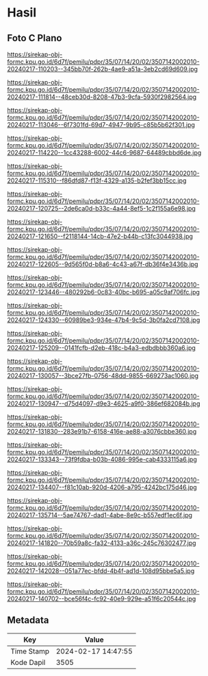 # Hasil

## Foto C Plano

https://sirekap-obj-formc.kpu.go.id/6d7f/pemilu/pdpr/35/07/14/20/02/3507142002010-20240217-110203--345bb70f-262b-4ae9-a51a-3eb2cd69d609.jpg

https://sirekap-obj-formc.kpu.go.id/6d7f/pemilu/pdpr/35/07/14/20/02/3507142002010-20240217-111814--48ceb30d-8208-47b3-9cfa-5930f2982564.jpg

https://sirekap-obj-formc.kpu.go.id/6d7f/pemilu/pdpr/35/07/14/20/02/3507142002010-20240217-113046--6f7301fd-69d7-4947-9b95-c85b5b62f301.jpg

https://sirekap-obj-formc.kpu.go.id/6d7f/pemilu/pdpr/35/07/14/20/02/3507142002010-20240217-114220--1cc43288-6002-44c6-9687-64489cbbd6de.jpg

https://sirekap-obj-formc.kpu.go.id/6d7f/pemilu/pdpr/35/07/14/20/02/3507142002010-20240217-115310--f86dfd87-f13f-4329-a135-b2fef3bb15cc.jpg

https://sirekap-obj-formc.kpu.go.id/6d7f/pemilu/pdpr/35/07/14/20/02/3507142002010-20240217-120725--2de6ca0d-b33c-4a44-8ef5-1c2f155a6e98.jpg

https://sirekap-obj-formc.kpu.go.id/6d7f/pemilu/pdpr/35/07/14/20/02/3507142002010-20240217-121650--f2118144-14cb-47e2-b44b-c13fc3044938.jpg

https://sirekap-obj-formc.kpu.go.id/6d7f/pemilu/pdpr/35/07/14/20/02/3507142002010-20240217-122605--9d565f0d-b8a6-4c43-a67f-db36f4e3436b.jpg

https://sirekap-obj-formc.kpu.go.id/6d7f/pemilu/pdpr/35/07/14/20/02/3507142002010-20240217-123446--480292b6-0c83-40bc-b695-a05c9af706fc.jpg

https://sirekap-obj-formc.kpu.go.id/6d7f/pemilu/pdpr/35/07/14/20/02/3507142002010-20240217-124330--60989be3-934e-47b4-9c5d-3b0fa2cd7108.jpg

https://sirekap-obj-formc.kpu.go.id/6d7f/pemilu/pdpr/35/07/14/20/02/3507142002010-20240217-125209--0141fcfb-d2eb-418c-b4a3-edbdbbb360a6.jpg

https://sirekap-obj-formc.kpu.go.id/6d7f/pemilu/pdpr/35/07/14/20/02/3507142002010-20240217-130057--3bce27fb-0756-48dd-9855-669273ac1060.jpg

https://sirekap-obj-formc.kpu.go.id/6d7f/pemilu/pdpr/35/07/14/20/02/3507142002010-20240217-130947--d75d4097-d9e3-4625-a9f0-386ef682084b.jpg

https://sirekap-obj-formc.kpu.go.id/6d7f/pemilu/pdpr/35/07/14/20/02/3507142002010-20240217-131830--283e91b7-6158-416e-ae88-a3076cbbe360.jpg

https://sirekap-obj-formc.kpu.go.id/6d7f/pemilu/pdpr/35/07/14/20/02/3507142002010-20240217-133343--73f9fdba-b03b-4086-995e-cab4333115a6.jpg

https://sirekap-obj-formc.kpu.go.id/6d7f/pemilu/pdpr/35/07/14/20/02/3507142002010-20240217-134407--f81c10ab-920d-4206-a795-4242bc175d46.jpg

https://sirekap-obj-formc.kpu.go.id/6d7f/pemilu/pdpr/35/07/14/20/02/3507142002010-20240217-135714--5ae74767-dad1-4abe-8e9c-b557edf1ec6f.jpg

https://sirekap-obj-formc.kpu.go.id/6d7f/pemilu/pdpr/35/07/14/20/02/3507142002010-20240217-141820--70b59a8c-fa32-4133-a36c-245c76302477.jpg

https://sirekap-obj-formc.kpu.go.id/6d7f/pemilu/pdpr/35/07/14/20/02/3507142002010-20240217-142028--051a77ec-bfdd-4b4f-ad1d-108d95bbe5a5.jpg

https://sirekap-obj-formc.kpu.go.id/6d7f/pemilu/pdpr/35/07/14/20/02/3507142002010-20240217-140702--bce56f4c-fc92-40e9-929e-a51f6c20544c.jpg


## Metadata

| Key        | Value               |
| ---------- | ------------------- |
| Time Stamp | 2024-02-17 14:47:55 |
| Kode Dapil | 3505                |



